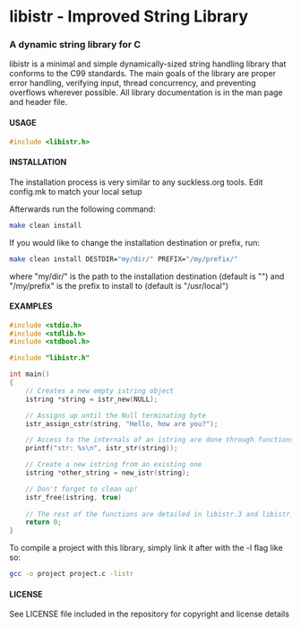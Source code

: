 libistr - Improved String Library
========

### A dynamic string library for C

libistr is a minimal and simple dynamically-sized string handling library that
conforms to the C99 standards. The main goals of the library are proper error
handling, verifying input, thread concurrency, and preventing overflows
wherever possible. All library documentation is in the man page and header
file.

#### USAGE

``` C
#include <libistr.h>
```

#### INSTALLATION

The installation process is very similar to any suckless.org tools. 
Edit config.mk to match your local setup

Afterwards run the following command:
```sh
make clean install
```

If you would like to change the installation destination or prefix, run:
```sh
make clean install DESTDIR="my/dir/" PREFIX="/my/prefix/"
```
where "my/dir/" is the path to the installation destination (default is "")
and "/my/prefix" is the prefix to install to (default is "/usr/local")

#### EXAMPLES

``` C
#include <stdio.h>
#include <stdlib.h>
#include <stdbool.h>

#include "libistr.h"

int main()
{
	// Creates a new empty istring object
	istring *string = istr_new(NULL);

	// Assigns up until the Null terminating byte
	istr_assign_cstr(string, "Hello, how are you?");

	// Access to the internals of an istring are done through functions
	printf("str: %s\n", istr_str(string));

	// Create a new istring from an existing one
	istring *other_string = new_istr(string);

	// Don't forget to clean up!
	istr_free(istring, true)
	
	// The rest of the functions are detailed in libistr.3 and libistr.h
	return 0;
}
```

To compile a project with this library, simply link it after with the -l flag like so:
```sh
gcc -o project project.c -listr
```

#### LICENSE

See LICENSE file included in the repository for copyright and license details
